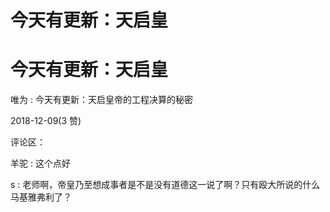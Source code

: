 # 今天有更新：天启皇

# 今天有更新：天启皇

唯为 : 今天有更新：天启皇帝的工程决算的秘密

2018-12-09(3 赞)

评论区：

羊驼 : 这个点好

s : 老师啊，帝皇乃至想成事者是不是没有道德这一说了啊？只有殴大所说的什么马基雅弗利了？